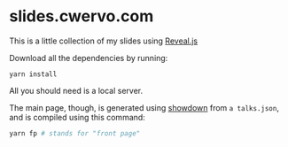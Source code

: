 # slides.cwervo.com

This is a little collection of my slides using [Reveal.js](https://github.com/hakimel/reveal.js)

Download all the dependencies by running:
```
yarn install
```

All you should need is a local server.

The main page, though, is generated using [showdown](https://github.com/AndresCuervo/slides.cwervo.com) from `a talks.json`, and is compiled using this command:

```bash
yarn fp # stands for "front page"
```
